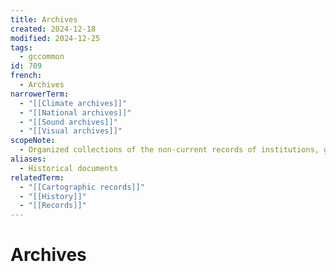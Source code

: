 ```yaml
---
title: Archives
created: 2024-12-18
modified: 2024-12-25
tags:
  - gccommon
id: 709
french:
  - Archives
narrowerTerm:
  - "[[Climate archives]]"
  - "[[National archives]]"
  - "[[Sound archives]]"
  - "[[Visual archives]]"
scopeNote:
  - Organized collections of the non-current records of institutions, governments or organizations, or the personal papers of an individual or family, preserved in repositories for their historical value. Also refers to archives as institutions, services or depositories.
aliases:
  - Historical documents
relatedTerm:
  - "[[Cartographic records]]"
  - "[[History]]"
  - "[[Records]]"
---
```

# Archives
